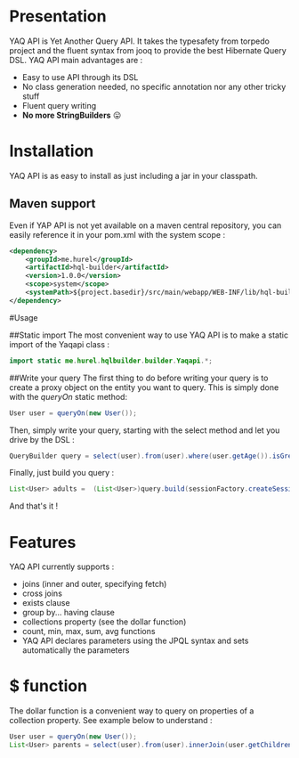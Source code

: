 # Presentation
YAQ API is Yet Another Query API. It takes the typesafety from torpedo project and the 
fluent syntax from jooq to provide the best Hibernate Query DSL. YAQ API main advantages are :
* Easy to use API through its DSL
* No class generation needed, no specific annotation nor any other tricky stuff
* Fluent query writing
* **No more StringBuilders** :stuck_out_tongue:

# Installation
YAQ API is as easy to install as just including a jar in your classpath. 

## Maven support
Even if YAP API is not yet available on a maven central repository, you can easily reference it in 
your pom.xml with the system scope :
```xml
<dependency>
	<groupId>me.hurel</groupId>
	<artifactId>hql-builder</artifactId>
	<version>1.0.0</version>
	<scope>system</scope>
	<systemPath>${project.basedir}/src/main/webapp/WEB-INF/lib/hql-builder.jar</systemPath>
</dependency>
```

#Usage

##Static import
The most convenient way to use YAQ API is to make a static import of the Yaqapi class :
```java
import static me.hurel.hqlbuilder.builder.Yaqapi.*;
```

##Write your query
The first thing to do before writing your query is to create a proxy object on the entity you want to query.
This is simply done with the *queryOn* static method: 
```java
User user = queryOn(new User());
```

Then, simply write your query, starting with the select method and let you drive by the DSL :
```java
QueryBuilder query = select(user).from(user).where(user.getAge()).isGreaterThan(18).orderBy(user.getLastName());
```

Finally, just build you query :
```java
List<User> adults =  (List<User>)query.build(sessionFactory.createSession()).list();
```

And that's it ! 

# Features
YAQ API currently supports :
* joins (inner and outer, specifying fetch)
* cross joins
* exists clause
* group by... having clause
* collections property (see the dollar function)
* count, min, max, sum, avg functions
* YAQ API declares parameters using the JPQL syntax and sets automatically the parameters

# $ function
The dollar function is a convenient way to query on properties of a collection property. 
See example below to understand :
```java
User user = queryOn(new User());
List<User> parents = select(user).from(user).innerJoin(user.getChildren()).where($(user.getChildren()).getAge()).isLessThan(10).build(sessionFactory.createSession()).list();
```

